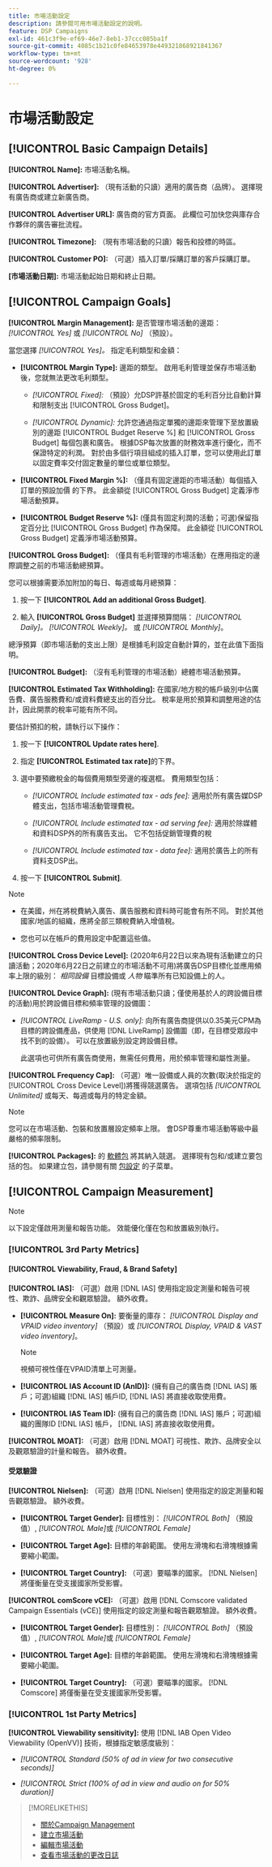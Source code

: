 ```yaml
---
title: 市場活動設定
description: 請參閱可用市場活動設定的說明。
feature: DSP Campaigns
exl-id: 461c3f9e-ef69-46e7-8eb1-37ccc085ba1f
source-git-commit: 4085c1b21c0fe84653978e449321868921841367
workflow-type: tm+mt
source-wordcount: '928'
ht-degree: 0%

---
```


# 市場活動設定

## [!UICONTROL Basic Campaign Details]

**[!UICONTROL Name]:** 市場活動名稱。

**[!UICONTROL Advertiser]:** （現有活動的只讀）適用的廣告商（品牌）。 選擇現有廣告商或建立新廣告商。

**[!UICONTROL Advertiser URL]:** 廣告商的官方頁面。 此欄位可加快您與庫存合作夥伴的廣告審批流程。

**[!UICONTROL Timezone]:** （現有市場活動的只讀）報告和投標的時區。

**[!UICONTROL Customer PO]:** （可選）插入訂單/採購訂單的客戶採購訂單。

**[市場活動日期]:** 市場活動起始日期和終止日期。

## [!UICONTROL Campaign Goals]

**[!UICONTROL Margin Management]:** 是否管理市場活動的邊距： *[!UICONTROL Yes]* 或 *[!UICONTROL No]* （預設）。

當您選擇 *[!UICONTROL Yes]。* 指定毛利類型和金額：

* **[!UICONTROL Margin Type]:** 邊距的類型。 啟用毛利管理並保存市場活動後，您就無法更改毛利類型。

   * *[!UICONTROL Fixed]:* （預設）允DSP許基於固定的毛利百分比自動計算和限制支出 [!UICONTROL Gross Budget]。

   * *[!UICONTROL Dynamic]:* 允許您通過指定單獨的邊距來管理下至放置級別的邊距 [!UICONTROL Budget Reserve %] 和 [!UICONTROL Gross Budget] 每個包裹和廣告。 根據DSP每次放置的財務效率進行優化，而不保證特定的利潤。 對於由多個行項目組成的插入訂單，您可以使用此訂單以固定費率交付固定數量的單位或單位類型。

* **[!UICONTROL Fixed Margin %]:** （僅具有固定邊距的市場活動）每個插入訂單的預設加價 <!-- impression? -->的下界。 此金額從 [!UICONTROL Gross Budget] 定義淨市場活動預算。

* **[!UICONTROL Budget Reserve %]:** (僅具有固定利潤的活動；可選)保留指定百分比 [!UICONTROL Gross Budget] 作為保障。 此金額從 [!UICONTROL Gross Budget] 定義淨市場活動預算。

**[!UICONTROL Gross Budget]:** （僅具有毛利管理的市場活動）在應用指定的邊際調整之前的市場活動總預算。

您可以根據需要添加附加的每日、每週或每月總預算：

1. 按一下 **[!UICONTROL Add an additional Gross Budget]**.

1. 輸入 **[!UICONTROL Gross Budget]** 並選擇預算間隔： *[!UICONTROL Daily]。* *[!UICONTROL Weekly]。* 或 *[!UICONTROL Monthly]*。

總淨預算（即市場活動的支出上限）是根據毛利設定自動計算的，並在此值下面指明。

**[!UICONTROL Budget]:** （沒有毛利管理的市場活動）總體市場活動預算。

**[!UICONTROL Estimated Tax Withholding]:** 在國家/地方稅的帳戶級別中佔廣告費、廣告服務費和/或資料費總支出的百分比。 稅率是用於預算和調整用途的估計，因此開票的稅率可能有所不同。

要估計預扣的稅，請執行以下操作：

1. 按一下 **[!UICONTROL Update rates here]**.

1. 指定 **[!UICONTROL Estimated tax rate]**&#x200B;的下界。

1. 選中要預繳稅金的每個費用類型旁邊的複選框。 費用類型包括：

   * *[!UICONTROL Include estimated tax - ads fee]:* 適用於所有廣告媒DSP體支出，包括市場活動管理費稅。

   * *[!UICONTROL Include estimated tax - ad serving fee]:* 適用於除媒體和資料DSP外的所有廣告支出。 它不包括促銷管理費的稅

   * *[!UICONTROL Include estimated tax - data fee]:* 適用於廣告上的所有資料支DSP出。

1. 按一下 **[!UICONTROL Submit]**.

>[!NOTE]
>
>* 在美國，州在將稅費納入廣告、廣告服務和資料時可能會有所不同。 對於其他國家/地區的組織，應將全部三類稅費納入增值稅。
>
>* 您也可以在帳戶的費用設定中配置這些值。<!--[fee settings](/help/dsp/admin/tax-withholdings.md). -->


**[!UICONTROL Cross Device Level]:** (2020年6月22日以來為現有活動建立的只讀活動；2020年6月22日之前建立的市場活動不可用)將廣告DSP目標化並應用頻率上限的級別： *相同設備* 目標設備或 *人物* 瞄準所有已知設備上的人。

**[!UICONTROL Device Graph]:** (現有市場活動只讀；僅使用基於人的跨設備目標的活動)用於跨設備目標和頻率管理的設備圖：

* *[!UICONTROL LiveRamp - U.S. only]:* 向所有廣告商提供以0.35美元CPM為目標的跨設備產品，供使用 [!DNL LiveRamp] 設備圖（即，在目標受眾段中找不到的設備）。 可以在放置級別設定跨設備目標。

   此選項也可供所有廣告商使用，無需任何費用，用於頻率管理和屬性測量。

**[!UICONTROL Frequency Cap]:** （可選）唯一設備或人員的次數(取決於指定的 [!UICONTROL Cross Device Level])將獲得競選廣告。 選項包括 *[!UICONTROL Unlimited]* 或每天、每週或每月的特定金額。

>[!NOTE]
>
> 您可以在市場活動、包裝和放置層設定頻率上限。 會DSP尊重市場活動等級中最嚴格的頻率限制。

**[!UICONTROL Packages]:** 的 [軟體包](/help/dsp/campaign-management/packages/package-about.md) 將其納入競選。 選擇現有包和/或建立要包括的包。 如果建立包，請參閱有關 [包設定](/help/dsp/campaign-management/packages/package-settings.md) 的子菜單。

## [!UICONTROL Campaign Measurement]

>[!NOTE]
>
>以下設定僅啟用測量和報告功能。 效能優化僅在包和放置級別執行。

### [!UICONTROL 3rd Party Metrics]

#### [!UICONTROL Viewability, Fraud, & Brand Safety]

**[!UICONTROL IAS]:** （可選）啟用 [!DNL IAS] 使用指定設定測量和報告可視性、欺詐、品牌安全和觀眾驗證。 額外收費。

* **[!UICONTROL Measure On]:** 要衡量的庫存： *[!UICONTROL Display and VPAID video inventory]* （預設）或 *[!UICONTROL Display, VPAID & VAST video inventory]*。

   >[!NOTE]
   >
   >視頻可視性僅在VPAID清單上可測量。

* **[!UICONTROL IAS Account ID (AnID)]:** (擁有自己的廣告商 [!DNL IAS] 賬戶；可選)組織 [!DNL IAS] 帳戶ID, [!DNL IAS] 將直接收取使用費。

* **[!UICONTROL IAS Team ID]:** (擁有自己的廣告商 [!DNL IAS] 賬戶；可選)組織的團隊ID [!DNL IAS] 帳戶， [!DNL IAS] 將直接收取使用費。 <!-- verify -->

**[!UICONTROL MOAT]:** （可選）啟用 [!DNL MOAT] 可視性、欺詐、品牌安全以及觀眾驗證的計量和報告。 額外收費。

#### 受眾驗證

**[!UICONTROL Nielsen]:** （可選）啟用 [!DNL Nielsen] 使用指定的設定測量和報告觀眾驗證。 額外收費。

* **[!UICONTROL Target Gender]:** 目標性別： *[!UICONTROL Both]* （預設值）, *[!UICONTROL Male]*&#x200B;或 *[!UICONTROL Female]*

* **[!UICONTROL Target Age]:** 目標的年齡範圍。 使用左滑塊和右滑塊根據需要縮小範圍。

* **[!UICONTROL Target Country]:** （可選）要瞄準的國家。 [!DNL Nielsen] 將僅衡量在受支援國家所受影響。

**[!UICONTROL comScore vCE]:** （可選）啟用 [!DNL Comscore validated Campaign Essentials (vCE)] 使用指定的設定測量和報告觀眾驗證。 額外收費。

* **[!UICONTROL Target Gender]:** 目標性別： *[!UICONTROL Both]* （預設值）, *[!UICONTROL Male]*&#x200B;或 *[!UICONTROL Female]*

* **[!UICONTROL Target Age]:** 目標的年齡範圍。 使用左滑塊和右滑塊根據需要縮小範圍。

* **[!UICONTROL Target Country]:** （可選）要瞄準的國家。 [!DNL Comscore] 將僅衡量在受支援國家所受影響。

### [!UICONTROL 1st Party Metrics]

**[!UICONTROL Viewability sensitivity]:** 使用 [!DNL IAB Open Video Viewability (OpenVV)] 技術，根據指定敏感度級別：

* *[!UICONTROL Standard (50% of ad in view for two consecutive seconds)]*

* *[!UICONTROL Strict (100% of ad in view and audio on for 50% duration)]*

>[!MORELIKETHIS]
>
>* [關於Campaign Management](campaign-about.md)
>* [建立市場活動](campaign-create.md)
>* [編輯市場活動](campaign-edit.md)
>* [查看市場活動的更改日誌](campaign-change-log.md)

